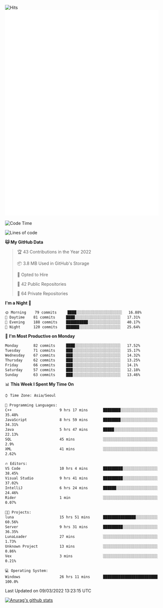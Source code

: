 ![Hits](https://hits.seeyoufarm.com/api/count/incr/badge.svg?url=https%3A%2F%2Fgithub.com%2Fkokose1234&count_bg=%2379C83D&title_bg=%23555555&icon=apple.svg&icon_color=%23E7E7E7&title=hits&edge_flat=false)
<br/>
![Metrics](https://github.com/kokose1234/kokose1234/blob/main/github-metrics.svg)

<!--START_SECTION:waka-->
![Code Time](http://img.shields.io/badge/Code%20Time-554%20hrs%2027%20mins-blue)

![Lines of code](https://img.shields.io/badge/From%20Hello%20World%20I%27ve%20Written-10%20Million%20lines%20of%20code-blue)

**🐱 My GitHub Data** 

> 🏆 43 Contributions in the Year 2022
 > 
> 📦 3.8 MB Used in GitHub's Storage 
 > 
> 💼 Opted to Hire
 > 
> 📜 42 Public Repositories 
 > 
> 🔑 64 Private Repositories  
 > 
**I'm a Night 🦉** 

```text
🌞 Morning    79 commits     ████░░░░░░░░░░░░░░░░░░░░░   16.88% 
🌆 Daytime    81 commits     ████░░░░░░░░░░░░░░░░░░░░░   17.31% 
🌃 Evening    188 commits    ██████████░░░░░░░░░░░░░░░   40.17% 
🌙 Night      120 commits    ██████░░░░░░░░░░░░░░░░░░░   25.64%

```
📅 **I'm Most Productive on Monday** 

```text
Monday       82 commits     ████░░░░░░░░░░░░░░░░░░░░░   17.52% 
Tuesday      71 commits     ███░░░░░░░░░░░░░░░░░░░░░░   15.17% 
Wednesday    67 commits     ███░░░░░░░░░░░░░░░░░░░░░░   14.32% 
Thursday     62 commits     ███░░░░░░░░░░░░░░░░░░░░░░   13.25% 
Friday       66 commits     ███░░░░░░░░░░░░░░░░░░░░░░   14.1% 
Saturday     57 commits     ███░░░░░░░░░░░░░░░░░░░░░░   12.18% 
Sunday       63 commits     ███░░░░░░░░░░░░░░░░░░░░░░   13.46%

```


📊 **This Week I Spent My Time On** 

```text
⌚︎ Time Zone: Asia/Seoul

💬 Programming Languages: 
C++                      9 hrs 17 mins       ████████░░░░░░░░░░░░░░░░░   35.48% 
JavaScript               8 hrs 59 mins       ████████░░░░░░░░░░░░░░░░░   34.31% 
Java                     5 hrs 47 mins       █████░░░░░░░░░░░░░░░░░░░░   22.13% 
SQL                      45 mins             ░░░░░░░░░░░░░░░░░░░░░░░░░   2.9% 
XML                      41 mins             ░░░░░░░░░░░░░░░░░░░░░░░░░   2.62%

🔥 Editors: 
VS Code                  10 hrs 4 mins       █████████░░░░░░░░░░░░░░░░   38.45% 
Visual Studio            9 hrs 41 mins       █████████░░░░░░░░░░░░░░░░   37.02% 
IntelliJ                 6 hrs 24 mins       ██████░░░░░░░░░░░░░░░░░░░   24.46% 
Rider                    1 min               ░░░░░░░░░░░░░░░░░░░░░░░░░   0.07%

🐱‍💻 Projects: 
luna                     15 hrs 51 mins      ███████████████░░░░░░░░░░   60.56% 
Server                   9 hrs 31 mins       █████████░░░░░░░░░░░░░░░░   36.35% 
LunaLoader               27 mins             ░░░░░░░░░░░░░░░░░░░░░░░░░   1.73% 
Unknown Project          13 mins             ░░░░░░░░░░░░░░░░░░░░░░░░░   0.86% 
Vex                      3 mins              ░░░░░░░░░░░░░░░░░░░░░░░░░   0.21%

💻 Operating System: 
Windows                  26 hrs 11 mins      █████████████████████████   100.0%

```


 Last Updated on 09/03/2022 13:23:15 UTC
<!--END_SECTION:waka-->

[![Anurag's github stats](https://github-readme-stats.vercel.app/api?username=kokose1234&theme=dracula)](https://github.com/anuraghazra/github-readme-stats)



	
